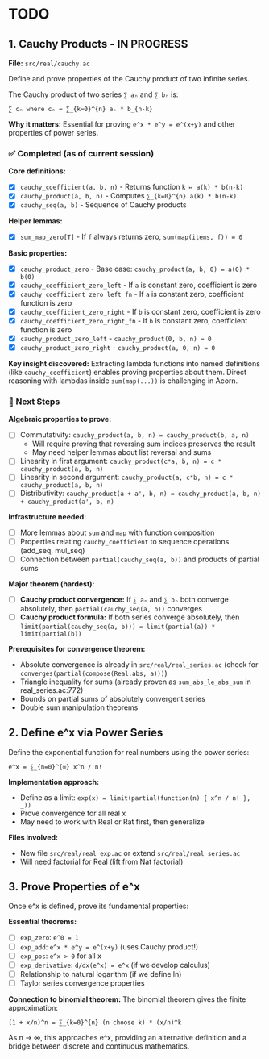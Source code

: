 # TODO

## 1. Cauchy Products - IN PROGRESS

**File:** `src/real/cauchy.ac`

Define and prove properties of the Cauchy product of two infinite series.

The Cauchy product of two series `∑ aₙ` and `∑ bₙ` is:
```
∑ cₙ where cₙ = ∑_{k=0}^{n} aₖ * b_{n-k}
```

**Why it matters:** Essential for proving `e^x * e^y = e^(x+y)` and other properties of power series.

### ✅ Completed (as of current session)

**Core definitions:**
- [x] `cauchy_coefficient(a, b, n)` - Returns function `k ↦ a(k) * b(n-k)`
- [x] `cauchy_product(a, b, n)` - Computes `∑_{k=0}^{n} a(k) * b(n-k)`
- [x] `cauchy_seq(a, b)` - Sequence of Cauchy products

**Helper lemmas:**
- [x] `sum_map_zero[T]` - If `f` always returns zero, `sum(map(items, f)) = 0`

**Basic properties:**
- [x] `cauchy_product_zero` - Base case: `cauchy_product(a, b, 0) = a(0) * b(0)`
- [x] `cauchy_coefficient_zero_left` - If `a` is constant zero, coefficient is zero
- [x] `cauchy_coefficient_zero_left_fn` - If `a` is constant zero, coefficient function is zero
- [x] `cauchy_coefficient_zero_right` - If `b` is constant zero, coefficient is zero
- [x] `cauchy_coefficient_zero_right_fn` - If `b` is constant zero, coefficient function is zero
- [x] `cauchy_product_zero_left` - `cauchy_product(0, b, n) = 0`
- [x] `cauchy_product_zero_right` - `cauchy_product(a, 0, n) = 0`

**Key insight discovered:** Extracting lambda functions into named definitions (like `cauchy_coefficient`) enables proving properties about them. Direct reasoning with lambdas inside `sum(map(...))` is challenging in Acorn.

### 🚧 Next Steps

**Algebraic properties to prove:**
- [ ] Commutativity: `cauchy_product(a, b, n) = cauchy_product(b, a, n)`
  - Will require proving that reversing sum indices preserves the result
  - May need helper lemmas about list reversal and sums
- [ ] Linearity in first argument: `cauchy_product(c*a, b, n) = c * cauchy_product(a, b, n)`
- [ ] Linearity in second argument: `cauchy_product(a, c*b, n) = c * cauchy_product(a, b, n)`
- [ ] Distributivity: `cauchy_product(a + a', b, n) = cauchy_product(a, b, n) + cauchy_product(a', b, n)`

**Infrastructure needed:**
- [ ] More lemmas about `sum` and `map` with function composition
- [ ] Properties relating `cauchy_coefficient` to sequence operations (add_seq, mul_seq)
- [ ] Connection between `partial(cauchy_seq(a, b))` and products of partial sums

**Major theorem (hardest):**
- [ ] **Cauchy product convergence:** If `∑ aₙ` and `∑ bₙ` both converge absolutely, then `partial(cauchy_seq(a, b))` converges
- [ ] **Cauchy product formula:** If both series converge absolutely, then `limit(partial(cauchy_seq(a, b))) = limit(partial(a)) * limit(partial(b))`

**Prerequisites for convergence theorem:**
- Absolute convergence is already in `src/real/real_series.ac` (check for `converges(partial(compose(Real.abs, a)))`)
- Triangle inequality for sums (already proven as `sum_abs_le_abs_sum` in real_series.ac:772)
- Bounds on partial sums of absolutely convergent series
- Double sum manipulation theorems

## 2. Define e^x via Power Series

Define the exponential function for real numbers using the power series:
```
e^x = ∑_{n=0}^{∞} x^n / n!
```

**Implementation approach:**
- Define as a limit: `exp(x) = limit(partial(function(n) { x^n / n! }, _))`
- Prove convergence for all real x
- May need to work with Real or Rat first, then generalize

**Files involved:**
- New file `src/real/real_exp.ac` or extend `src/real/real_series.ac`
- Will need factorial for Real (lift from Nat factorial)

## 3. Prove Properties of e^x

Once e^x is defined, prove its fundamental properties:

**Essential theorems:**
- [ ] `exp_zero`: `e^0 = 1`
- [ ] `exp_add`: `e^x * e^y = e^(x+y)` (uses Cauchy product!)
- [ ] `exp_pos`: `e^x > 0` for all x
- [ ] `exp_derivative`: `d/dx(e^x) = e^x` (if we develop calculus)
- [ ] Relationship to natural logarithm (if we define ln)
- [ ] Taylor series convergence properties

**Connection to binomial theorem:**
The binomial theorem gives the finite approximation:
```
(1 + x/n)^n = ∑_{k=0}^{n} (n choose k) * (x/n)^k
```
As n → ∞, this approaches e^x, providing an alternative definition and a bridge between discrete and continuous mathematics.
